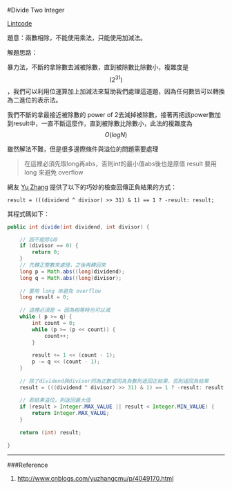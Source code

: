 #Divide Two Integer

[Lintcode](http://www.lintcode.com/en/problem/divide-two-integers/)

題意：兩數相除，不能使用乘法，只能使用加減法。

解題思路：

暴力法，不斷的拿除數去減被除數，直到被除數比除數小，複雜度是$$(2^{31})$$，我們可以利用位運算加上加減法來幫助我們處理這道題，因為任何數皆可以轉換為二進位的表示法。

我們不斷的拿最接近被除數的 power of 2去減掉被除數，接著再把該power數加到result中，一直不斷這麼作，直到被除數比除數小，此法的複雜度為 $$O(logN)$$

雖然解法不難，但是很多邊際條件與溢位的問題需要處理

> 在這裡必須先取long再abs，否則int的最小值abs後也是原值
> result 要用 long 來避免 overflow

網友 [Yu Zhang](http://www.cnblogs.com/yuzhangcmu/p/4049170.html) 提供了以下的巧妙的檢查回傳正負結果的方式：

```result = (((dividend ^ divisor) >> 31) & 1) == 1 ? -result: result;```

其程式碼如下：

```java
public int divide(int dividend, int divisor) {

    // 因不能除以0
    if (divisor == 0) {
        return 0;
    }
    // 先轉正整數來處理，之後再轉回來
    long p = Math.abs((long)dividend);
    long q = Math.abs((long)divisor);
    
    // 要用 long 來避免 overflow
    long result = 0;
    
    // 這裡必須是 = 因為相等時也可以減
    while ( p >= q) {
        int count = 0;
        while (p >= (p << count)) {
            count++;
        }
        
        result += 1 << (count - 1);
        p -= q << (count - 1);
    }
    
    // 除了dividend與divisor同為正數或同為負數則返回正結果，否則返回負結果
    result = (((dividend ^ divisor) >> 31) & 1) == 1 ? -result: result;
    
    // 若結果溢位，則返回最大值
    if (result > Integer.MAX_VALUE || result < Integer.MIN_VALUE) {
        return Integer.MAX_VALUE;
    }
    
    return (int) result;
    
}
```


---
###Reference
1. http://www.cnblogs.com/yuzhangcmu/p/4049170.html